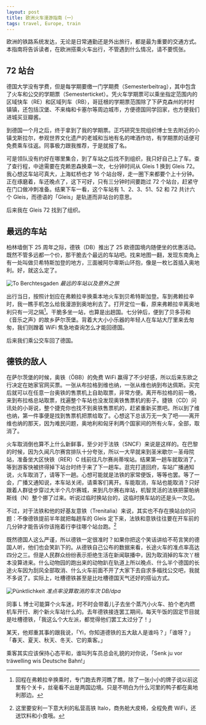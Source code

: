```yaml
---
layout: post
title: 欧洲火车漫游指南（一）
tags: travel, Europe, train
---
```


欧洲的铁路系统发达，无论是日常通勤还是外出旅行，都是最为重要的交通方式。本指南将告诉读者，在欧洲搭乘火车出行，不管遇到什么情况，请不要慌张。

## 72 站台

德国大学没有学费，但是每学期要缴一门学期费（Semesterbeitrag），其中包含了火车和公交的学期票（Semesterticket）。凭火车学期票可以乘坐指定范围内的区域快车（RE）和区域列车（RB），哥廷根的学期票范围除了下萨克森州的村村镇镇，还包括汉堡、不来梅和卡塞尔等周边城市，方便德国同学回家，也方便我们进城买豆瓣酱。

到德国一个月之后，终于拿到了我的学期票。正巧研究生院组织博士生去附近的小镇戈斯拉尔，参观世界文化遗产的老城和当地有名的啤酒作坊，有学期票的话便可免费乘车往返。同事极力跟我推荐，于是就报了名。

可是领队没有约好在哪里集合，到了车站之后找不到组织，我只好自己上了车。查了查行程，中途需要在克赖恩森换乘一次，七分钟时间从 Gleis 1 换到 Gleis 72。我心想这车站可真大，上海虹桥也才 16 个站台呀，走一圈下来都要个上十分钟。正在琢磨着，车还晚点了，这下可好，只有三分钟时间要跑过 72 个站台，赶紧守在门口做冲刺准备。结果下车一看，这个车站有 1、2、3、51、52 和 72 共计六个 Gleis，而德语的「Gleis」是轨道而非站台的意思。

后来我在 Gleis 72 找到了组织。

## 最远的车站

柏林墙倒下 25 周年之际，德铁（DB）推出了 25 欧德国境内随便坐的优惠活动。既然不管多远都一个价，那干脆去个最远的车站吧。找来地图一翻，发现东南角上有一处叫做贝希特斯加登的地方，三面被阿尔卑斯山环抱，像是一枚匕首插入奥地利。好，就这么定了。

![To Berchtesgaden](http://ww2.sinaimg.cn/large/abb3ee10gw1f0hu0avwohj20i2073tcy.jpg "To Berchtesgaden")
_最远的车站以及意外之旅_

出行当日，按照计划应在弗赖拉辛换乘本地火车到贝希特斯加登。车到弗赖拉辛时，我一瞧手机怎么给我漫游到奥地利去了。打开定位一看，原来弗赖拉辛离奥地利只有一河之隔[^1]。干脆多坐一站，也算是出趟国。七分钟后，便到了贝多芬和《音乐之声》的故乡萨尔茨堡。背着大大小小乐器的年轻人在车站大厅里来去匆匆，我们则蹭着 WiFi 焦急地查询怎么才能回德国。

后来我们乘公交车回了德国。

## 德铁的敌人

在萨尔茨堡的时候，奥铁（ÖBB）的免费 WiFi 赢得了不少好感，所以后来东欧之行决定在她家官网买票。一张从布拉格到维也纳，一张从维也纳到布达佩斯。买完后就可以在任意一台奥铁的售票机上自助取票，非常方便。离开布拉格的前一晚，来到布拉格总站取票，找遍整个车站也没发现奥铁售票机的影子。捷铁（CD）问讯处的小哥说，整个捷克你也找不到奥铁售票机的，赶紧重新买票吧。所以到了维也纳，第一件事便是找到售票机把票给取了。心想这下总该万无一失了吧——离开维也纳的那天，因为难民问题，奥地利和匈牙利两个国家间的所有火车，全部，取消了。

火车取消倒也算不上什么新鲜事，至少对于法铁（SNCF）来说是这样的。在巴黎的时候，因为久闻凡尔赛宫排队十分夸张，所以一大早就来到圣米歇尔－圣母院站，准备坐大区快铁（RER）C 线前往凡尔赛尚蒂埃站。结果第一趟车就取消了，等到游客快被挤得掉下站台时终于来了下一趟车。逛完打道回府，车站广播通知说，火车取消了，请等下一趟。心想可能就是法铁的家常便饭，等等也罢。等了一会，广播又通知说，本车站关闭，请乘客们离开。车能取消，车站也能取消？只好跟着人群徒步穿过大半个凡尔赛城，来到凡尔赛右岸站，机智灵活的法铁把蒙帕纳斯线（N）整个挪了过来。听说过临时换站台的，这临时换车站的还是头一次见。

不过，对于法铁和他的好基友意铁（Trenitalia）来说，其实也不存在换站台的问题：不像德铁提前半年就把每趟车的 Gleis 定下来，法铁和意铁往往要在开车前的几分钟才能告诉你该拖着行李往哪个站台跑。[^2]

既然德国人这么严谨，所以德铁一定很准时？如果你把这个笑话讲给不苟言笑的德国人听，他们也会笑趴下的。从德铁自己公布的数据来看，长途火车的准点率高达四分之三。但是人民群众纷纷表示拒绝生活在新闻联播中，因为取消掉的车次丫根本没算进来。什么动物园的跑出来的动物趴在轨道上所以晚点、什么半个德国的长途火车因为刮风全部取消、什么火车前面不开了大家下去自求多福找公交吧，我就不多说了。实际上，吐槽德铁甚至是比吐槽德国天气还好的搭讪方式。

![Pünktlichkeit](http://ww4.sinaimg.cn/large/abb3ee10gw1f0huw45qgpj20i2073wi4.jpg "Pünktlichkeit")
_准点率没算取消的车次 DB/dpa_

同事 L 博士可能算个火车迷，时不时会带着儿子去坐个蒸汽小火车、拍个老内燃机车开行、刷个新火车站什么的。去年德铁接连罢工期间，每天午饭的固定节目就是吐槽德铁，「我这么个大左派，都觉得他们罢工太过分了！」

某天，他郑重其事的跟我说，「Yi，你知道德铁的五大敌人是谁吗？」「谁呀？」「春天、夏天、秋天、冬天、它的乘客。」

乘客其实应该保持心态平和，谁叫列车员总会礼貌的对你说，「Senk ju vor träwelling wis Deutsche Bahn!」

[^1]: 回程在弗赖拉辛换乘时，专门跑去界河瞧了瞧，除了一张小小的牌子说以前这里有个关卡，丝毫看不出是两国边境。只是不明白为什么河里的鸭子都在奥地利那边。
[^2]: 这里要安利一下意大利的私营高铁 Italo，商务舱大皮椅，全程免费 WiFi，还送饮料和小食哦。